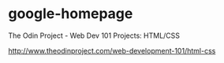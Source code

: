 # google-homepage
The Odin Project - Web Dev 101 Projects: HTML/CSS

http://www.theodinproject.com/web-development-101/html-css

